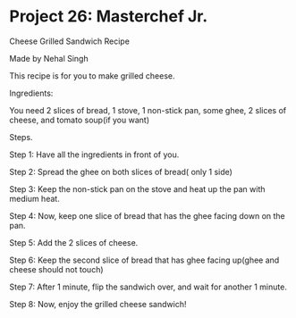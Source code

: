 # Project 26: Masterchef Jr.
Cheese Grilled Sandwich Recipe

Made by Nehal Singh

This recipe is for you to make grilled cheese.

Ingredients:

You need 2 slices of bread, 1 stove, 1 non-stick pan, some ghee, 2 slices of cheese, and tomato soup(if you want)

Steps.

Step 1: Have all the ingredients in front of you.

Step 2: Spread the ghee on both slices of bread( only 1 side)

Step 3: Keep the non-stick pan on the stove and heat up the pan with medium heat.

Step 4: Now, keep one slice of bread that has the ghee facing down on the pan.

Step 5: Add the 2 slices of cheese.

Step 6: Keep the second slice of bread that has ghee facing up(ghee and cheese should not touch)

Step 7: After 1 minute, flip the sandwich over, and wait for another 1 minute.

Step 8: Now, enjoy the grilled cheese sandwich!
